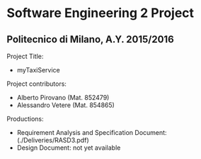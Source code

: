 # Software Engineering 2 Project
## Politecnico di Milano, A.Y. 2015/2016

Project Title:
 - myTaxiService

Project contributors:
 - Alberto Pirovano (Mat. 852479)
 - Alessandro Vetere (Mat. 854865)

Productions:
 - Requirement Analysis and Specification Document: (./Deliveries/RASD3.pdf)
 - Design Document: not yet available